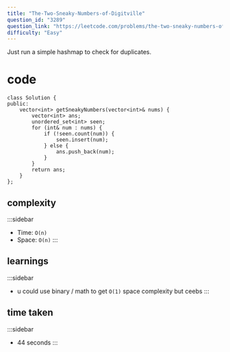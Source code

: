 ```yaml
---
title: "The-Two-Sneaky-Numbers-of-Digitville"
question_id: "3289"
question_link: "https://leetcode.com/problems/the-two-sneaky-numbers-of-digitville/"
difficulty: "Easy"
---
```


Just run a simple hashmap to check for duplicates.

# cod<span>e</span>

```{.cpp}
class Solution {
public:
    vector<int> getSneakyNumbers(vector<int>& nums) {
        vector<int> ans;
        unordered_set<int> seen;
        for (int& num : nums) {
            if (!seen.count(num)) {
                seen.insert(num);
            } else {
                ans.push_back(num);
            }
        }
        return ans;
    }
};
```

## complexit<span>y</span>

:::sidebar
- Time: `O(n)` 
- Space: `O(n)`
:::


## learning<span>s</span>

:::sidebar
- u could use binary / math to get `O(1)` space complexity but ceebs
:::

## time take<span>n</span>

:::sidebar
- 44 seconds
:::
